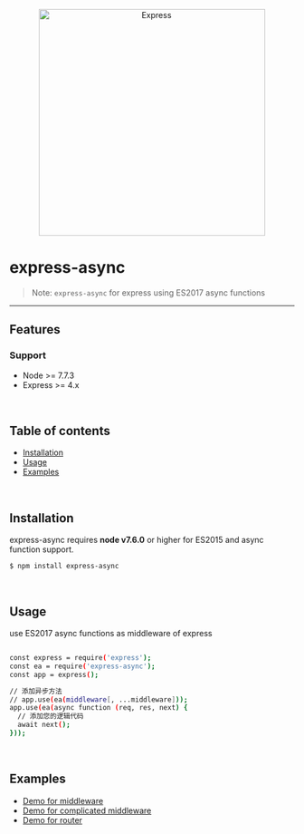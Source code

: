 <p align="center">
  <a href="http://expressjs.com/">
    <img alt="Express" src="https://imgsa.baidu.com/exp/w=480/sign=f7c149382d1f95caa6f593bef9167fc5/0824ab18972bd40755319fbb73899e510eb30985.jpg" width="400"/>
  </a>
</p>
<p align="center">
  <!--
  <a title="CII Best Practices" href="https://bestpractices.coreinfrastructure.org/projects/29"><img src="https://bestpractices.coreinfrastructure.org/projects/29/badge"></a>
  -->
</p>

# express-async

> Note: `express-async` for express using ES2017 async functions

---

## Features

### Support
  * Node >= 7.7.3
  * Express >= 4.x

<br/>

## Table of contents

  - [Installation](#installation)
  - [Usage](#usage)
  - [Examples](#examples)

<br/>

## Installation

express-async requires __node v7.6.0__ or higher for ES2015 and async function support.

```
$ npm install express-async
```

<br/>

## Usage

use ES2017 async functions as middleware of express

```bash

const express = require('express');
const ea = require('express-async');
const app = express();

// 添加异步方法
// app.use(ea(middleware[, ...middleware]));
app.use(ea(async function (req, res, next) {
  // 添加您的逻辑代码
  await next();
}));

```

<br/>

## Examples
  - [Demo for middleware](examples/easy-middleware)
  - [Demo for complicated middleware](examples/complicated-middleware)
  - [Demo for router](examples/router)
